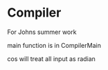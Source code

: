 # Compiler
For Johns summer work

main function is in CompilerMain

cos will treat all input as radian

